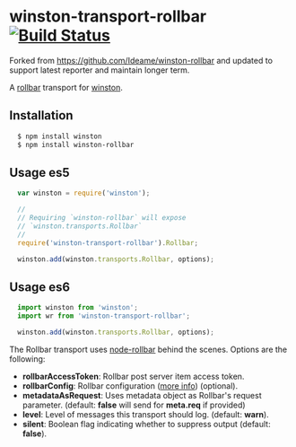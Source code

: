# winston-transport-rollbar [![Build Status](https://secure.travis-ci.org/GorillaStack/winston-rollbar.png)](http://travis-ci.org/GorillaStack/winston-rollbar)

Forked from https://github.com/Ideame/winston-rollbar and updated to support latest reporter and maintain longer term.

A [rollbar][1] transport for [winston][0].

## Installation

``` sh
  $ npm install winston
  $ npm install winston-rollbar
```

## Usage es5
``` js
  var winston = require('winston');

  //
  // Requiring `winston-rollbar` will expose
  // `winston.transports.Rollbar`
  //
  require('winston-transport-rollbar').Rollbar;

  winston.add(winston.transports.Rollbar, options);
```
## Usage es6
``` js
  import winston from 'winston';
  import wr from 'winston-transport-rollbar';

  winston.add(winston.transports.Rollbar, options);
```

The Rollbar transport uses [node-rollbar](https://github.com/rollbar/node_rollbar) behind the scenes.  Options are the following:

* **rollbarAccessToken**:   Rollbar post server item access token.
* **rollbarConfig**:        Rollbar configuration ([more info](https://rollbar.com/docs/notifier/node_rollbar/#configuration-reference)) (optional).
* **metadataAsRequest**:    Uses metadata object as Rollbar's request parameter. (default: **false** will send for **meta.req** if provided)
* **level**:                Level of messages this transport should log. (default: **warn**).
* **silent**:               Boolean flag indicating whether to suppress output (default: **false**).

[0]: https://github.com/flatiron/winston
[1]: https://rollbar.com
[2]: https://github.com/rollbar/node_rollbar
